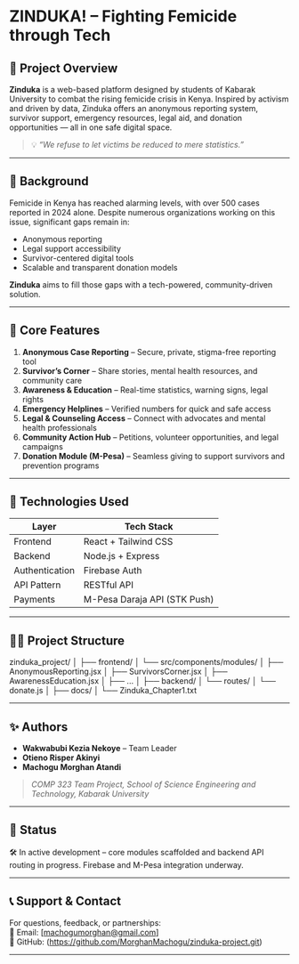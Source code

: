 # ZINDUKA! – Fighting Femicide through Tech

## 📍 Project Overview

**Zinduka** is a web-based platform designed by students of Kabarak University to combat the rising femicide crisis in Kenya. Inspired by activism and driven by data, Zinduka offers an anonymous reporting system, survivor support, emergency resources, legal aid, and donation opportunities — all in one safe digital space.

> 💡 *“We refuse to let victims be reduced to mere statistics.”*

---

## 🧠 Background

Femicide in Kenya has reached alarming levels, with over 500 cases reported in 2024 alone. Despite numerous organizations working on this issue, significant gaps remain in:
- Anonymous reporting
- Legal support accessibility
- Survivor-centered digital tools
- Scalable and transparent donation models

**Zinduka** aims to fill those gaps with a tech-powered, community-driven solution.

---

## 🚀 Core Features

1. **Anonymous Case Reporting** – Secure, private, stigma-free reporting tool  
2. **Survivor’s Corner** – Share stories, mental health resources, and community care  
3. **Awareness & Education** – Real-time statistics, warning signs, legal rights  
4. **Emergency Helplines** – Verified numbers for quick and safe access  
5. **Legal & Counseling Access** – Connect with advocates and mental health professionals  
6. **Community Action Hub** – Petitions, volunteer opportunities, and legal campaigns  
7. **Donation Module (M-Pesa)** – Seamless giving to support survivors and prevention programs

---

## 🧰 Technologies Used

| Layer         | Tech Stack                         |
|---------------|-------------------------------------|
| Frontend      | React + Tailwind CSS                |
| Backend       | Node.js + Express                   |
| Authentication| Firebase Auth                       |
| API Pattern   | RESTful API                         |
| Payments      | M-Pesa Daraja API (STK Push)        |

---

## 🧑‍💻 Project Structure

zinduka_project/
│
├── frontend/
│ └── src/components/modules/
│ ├── AnonymousReporting.jsx
│ ├── SurvivorsCorner.jsx
│ ├── AwarenessEducation.jsx
│ ├── ...
│
├── backend/
│ └── routes/
│ └── donate.js
│
├── docs/
│ └── Zinduka_Chapter1.txt


---

## ✨ Authors

- **Wakwabubi Kezia Nekoye** – Team Leader  
- **Otieno Risper Akinyi**  
- **Machogu Morghan Atandi**

> *COMP 323 Team Project, School of Science Engineering and Technology, Kabarak University*

---

## 📌 Status

🛠️ In active development – core modules scaffolded and backend API routing in progress. Firebase and M-Pesa integration underway.

---

## 📞 Support & Contact

For questions, feedback, or partnerships:  
📧 Email: [machogumorghan@gmail.com]  
🔗 GitHub: (https://github.com/MorghanMachogu/zinduka-project.git)


---

